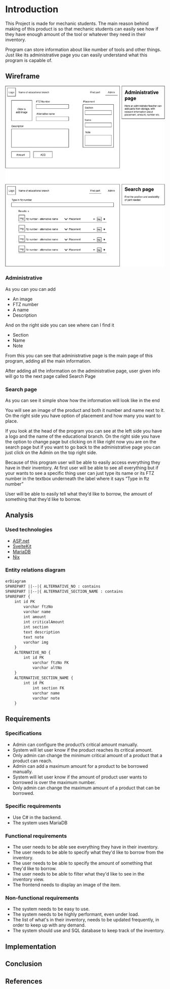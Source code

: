 # Introduction

This Project is made for mechanic students. The main reason behind making of this product is so that mechanic students can easily see how if they have enough amount of the tool or whatever they need in their inventory.

Program can store information about like number of tools and other things. Just like its administrative page you can easily understand what this program is capable of.

## Wireframe

![wireframe](./wireframe.png)

### Administrative

As you can you can add

- An image
- FTZ number
- A name
- Description

And on the right side you can see where can I find it

- Section
- Name
- Note

From this you can see that administrative page is the main page of this program, adding all the main information.

After adding all the information on the administrative page, user given info will go to the next page called Search Page

### Search page

As you can see it simple show how the information will look like in the end

You will see an image of the product and both it number and name next to it. On the right side you have option of placement and how many you want to place.

If you look at the head of the program you can see at the left side you have a logo and the name of the educational branch. On the right side you have the option to change page but clicking on it like right now you are on the search page but if you want to go back to the administrative page you can just click on the Admin on the top right side.

Because of this program user will be able to easily access everything they have in their inventory. At first user will be able to see all everything but if your wants to see a specific thing user can just type its name or its FTZ number in the textbox underneath the label where it says “Type in ftz number”

User will be able to easily tell what they’d like to borrow, the amount of something that they’d like to borrow.

## Analysis

### Used technologies

- [ASP.net](https://dotnet.microsoft.com/en-us/apps/aspnet)
- [SvelteKit](https://kit.svelte.dev)
- [MariaDB](https://mariadb.org)
- [Nix](https://nixos.org)

### Entity relations diagram

```mermaid
erDiagram
SPAREPART ||--|{ ALTERNATIVE_NO : contains
SPAREPART ||--|{ ALTERNATIVE_SECTION_NAME : contains
SPAREPART {
	int id PK
		varchar ftzNo
		varchar name
		int amount
		int criticalAmount
		int section
		text description
		text note
		varchar img
	}
	ALTERNATIVE_NO {
		int id PK
			varchar ftzNo FK
			varchar altNo
	}
	ALTERNATIVE_SECTION_NAME {
		int id PK
			int section FK
			varchar name
			varchar note
	}
```

## Requirements

### Specifications

- Admin can configure the product’s critical amount manually.
- System will let user know if the product reaches its critical amount.
- Only admin can change the minimum critical amount of a product that a product can reach.
- Admin can add a maximum amount for a product to be borrowed manually.
- System will let user know if the amount of product user wants to borrowed is over the maximum number.
- Only admin can change the maximum amount of a product that can be borrowed.

### Specific requirements

- Use C# in the backend.
- The system uses MariaDB

### Functional requirements

- The user needs to be able see everything they have in their inventory.
- The user needs to be able to specify what they'd like to borrow from the inventory.
- The user needs to be able to specify the amount of something that they'd like to borrow.
- The user needs to be able to filter what they'd like to see in the inventory view.
- The frontend needs to display an image of the item.

### Non-functional requirements

- The system needs to be easy to use.
- The system needs to be highly performant, even under load.
- The list of what's in their inventory, needs to be updated frequently, in order to keep up with any demand.
- The system should use and SQL database to keep track of the inventory.

## Implementation

## Conclusion

## References
